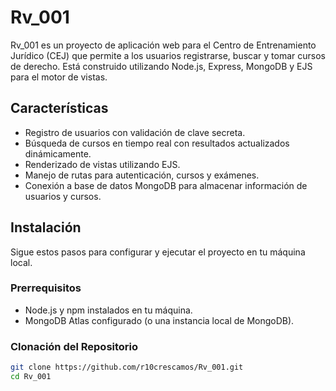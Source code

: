 # Rv_001

Rv_001 es un proyecto de aplicación web para el Centro de Entrenamiento Jurídico (CEJ) que permite a los usuarios registrarse, buscar y tomar cursos de derecho. Está construido utilizando Node.js, Express, MongoDB y EJS para el motor de vistas.

## Características

- Registro de usuarios con validación de clave secreta.
- Búsqueda de cursos en tiempo real con resultados actualizados dinámicamente.
- Renderizado de vistas utilizando EJS.
- Manejo de rutas para autenticación, cursos y exámenes.
- Conexión a base de datos MongoDB para almacenar información de usuarios y cursos.

## Instalación

Sigue estos pasos para configurar y ejecutar el proyecto en tu máquina local.

### Prerrequisitos

- Node.js y npm instalados en tu máquina.
- MongoDB Atlas configurado (o una instancia local de MongoDB).

### Clonación del Repositorio

```sh
git clone https://github.com/r10crescamos/Rv_001.git
cd Rv_001
